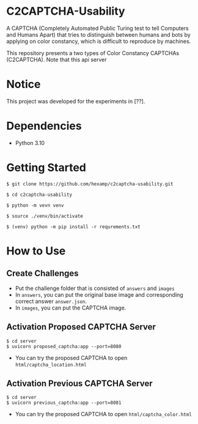 # C2CAPTCHA-Usability
A CAPTCHA (Completely Automated Public Turing test to tell Computers and Humans Apart) that tries to distinguish between humans and bots by applying on color constancy, which is difficult to reproduce by machines.

This repository presents a two types of Color Constancy CAPTCHAs (C2CAPTCHA).
Note that this api server 

# Notice
This project was developed for the experiments in [??].

# Dependencies
- Python 3.10

# Getting Started
```
$ git clone https://github.com/hexamp/c2captcha-usability.git

$ cd c2captcha-usability

$ python -m vevn venv

$ source ./venv/bin/activate

$ (venv) python -m pip install -r requrements.txt
```

# How to Use
## Create Challenges
- Put the challenge folder that is consisted of `answers` and `images`
- In `answers`, you can put the original base image and corresponding correct answer `answer.json`.
- In `images`, you can put the CAPTCHA image.
## Activation Proposed CAPTCHA Server
```
$ cd server
$ uvicorn proposed_captcha:app --port=8080
```
- You can try the proposed CAPTCHA to open `html/captcha_location.html`
## Activation Previous CAPTCHA Server
```
$ cd server
$ uvicorn previous_captcha:app --port=8081
```
- You can try the proposed CAPTCHA to open `html/captcha_color.html`

